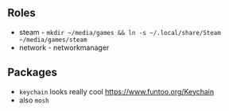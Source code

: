 ## Roles
  * steam - `mkdir ~/media/games && ln -s ~/.local/share/Steam
    ~/media/games/steam`
  * network - networkmanager

## Packages
  * `keychain` looks really cool https://www.funtoo.org/Keychain
  * also `mosh`
